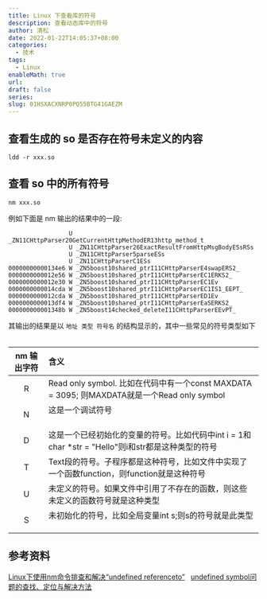 ```yaml
---
title: Linux 下查看库的符号
description: 查看动态库中的符号
author: 清松
date: 2022-01-22T14:05:37+08:00
categories:
  - 技术
tags:
  - Linux
enableMath: true
url: 
draft: false
series: 
slug: 01HSXACXNRP0PQ55BTG41GAEZM
---
```

## 查看生成的 so 是否存在符号未定义的内容
``` shell
ldd -r xxx.so
```
## 查看 so 中的所有符号
``` shell
nm xxx.so
```

例如下面是 nm 输出的结果中的一段:  
```
                 U _ZN11CHttpParser20GetCurrentHttpMethodER13http_method_t
                 U _ZN11CHttpParser26ExactResultFromHttpMsgBodyESsRSs
                 U _ZN11CHttpParser5parseESs
                 U _ZN11CHttpParserC1ESs
00000000000134e6 W _ZN5boost10shared_ptrI11CHttpParserE4swapERS2_
0000000000012e56 W _ZN5boost10shared_ptrI11CHttpParserEC1ERKS2_
0000000000012e30 W _ZN5boost10shared_ptrI11CHttpParserEC1Ev
0000000000014cda W _ZN5boost10shared_ptrI11CHttpParserEC1IS1_EEPT_
0000000000012cda W _ZN5boost10shared_ptrI11CHttpParserED1Ev
0000000000013df4 W _ZN5boost10shared_ptrI11CHttpParserEaSERKS2_
000000000001348b W _ZN5boost14checked_deleteI11CHttpParserEEvPT_
```
其输出的结果是以 `地址 类型 符号名` 的结构显示的，其中一些常见的符号类型如下  

| nm 输出字符 | 含义                                                                                       |
| :-----: | :--------------------------------------------------------------------------------------- |
|    R    | Read only symbol. 比如在代码中有一个const MAXDATA = 3095; 则MAXDATA就是一个Read only symbol            |
|    N    | 这是一个调试符号                                                                                 |
|    D    | 这是一个已经初始化的变量的符号。比如代码中int i = 1和char \*str = "Hello"则i和str都是这种类型的符号                       |
|    T    | Text段的符号。子程序都是这种符号，比如文件中实现了一个函数function，则function就是这种符号                                  |
|    U    | 未定义的符号。如果文件中引用了不存在的函数，则这些未定义的函数符号就是这种类型                                                  |
|    S    | 未初始化的符号，比如全局变量int s;则s的符号就是此类型                                                           |

## 参考资料
[Linux下使用nm命令排查和解决“undefined referenceto”](https://blog.csdn.net/acs713/article/details/13505931)  
[undefined symbol问题的查找、定位与解决方法](https://blog.csdn.net/buknow/article/details/96130049)